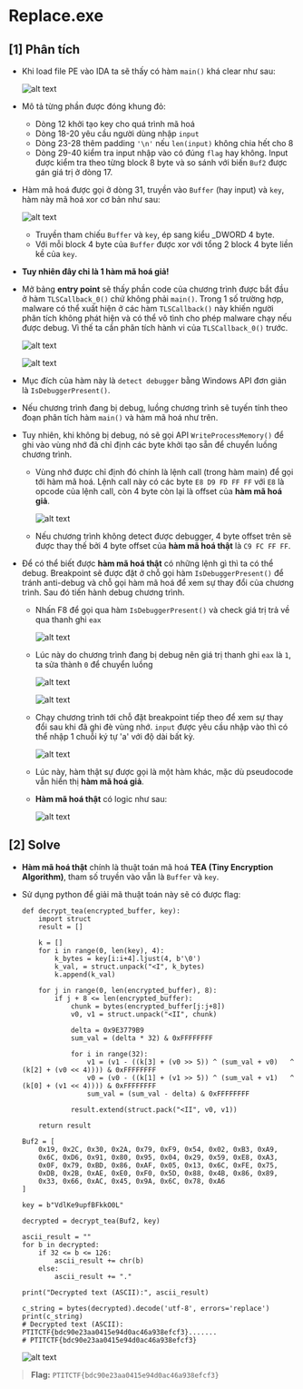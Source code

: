 # Replace.exe
## **[1] Phân tích**
- Khi load file PE vào IDA ta sẽ thấy có hàm `main()` khá clear như sau:
  
  ![alt text](../__images__/replace_1.png)

- Mô tả từng phần được đóng khung đỏ:
  - Dòng 12 khởi tạo key cho quá trình mã hoá
  - Dòng 18-20 yêu cầu người dùng nhập `input`
  - Dòng 23-28 thêm padding `'\n'` nếu `len(input)` không chia hết cho 8
  - Dòng 29-40 kiểm tra input nhập vào có đúng `flag` hay không. Input được kiểm tra theo từng block 8 byte và so sánh với biến `Buf2` được gán giá trị ở dòng 17.
- Hàm mã hoá được gọi ở dòng 31, truyền vào `Buffer` (hay input) và `key`, hàm này mã hoá xor cơ bản như sau:
  
  ![alt text](../__images__/replace_2.png)

  - Truyền tham chiếu `Buffer` và `key`, ép sang kiểu _DWORD 4 byte.
  - Với mỗi block 4 byte của `Buffer` được xor với tổng 2 block 4 byte liền kề của `key`.
- **Tuy nhiên đây chỉ là 1 hàm mã hoá giả!**
- Mở bảng **entry point** sẽ thấy phần code của chương trình được bắt đầu ở hàm `TLSCallback_0()` chứ không phải `main()`. Trong 1 số trường hợp, malware có thể xuất hiện ở các hàm `TLSCallback()` này khiến người phân tích không phát hiện và có thể vô tình cho phép malware chạy nếu được debug. Vì thế ta cần phân tích hành vi của `TLSCallback_0()` trước.

  ![alt text](../__images__/replace_3.png)

  ![alt text](../__images__/replace_4.png)

- Mục đích của hàm này là `detect debugger` bằng Windows API đơn giản là `IsDebuggerPresent()`.
- Nếu chương trình đang bị debug, luồng chương trình sẽ tuyến tính theo đoạn phân tích hàm `main()` và hàm mã hoá như trên.
- Tuy nhiên, khi không bị debug, nó sẽ gọi API `WriteProcessMemory()` để ghi vào vùng nhớ đã chỉ định các byte khởi tạo sẵn để chuyển luồng chương trình.
  - Vùng nhớ được chỉ định đó chính là lệnh call (trong hàm main) để gọi tới hàm mã hoá. Lệnh call này có các byte `E8 D9 FD FF FF` với `E8` là opcode của lệnh call, còn 4 byte còn lại là offset của **hàm mã hoá giả**.

    ![alt text](../__images__/replace_5.png)

  - Nếu chương trình không detect được debugger, 4 byte offset trên sẽ được thay thế bởi 4 byte offset của **hàm mã hoá thật** là `C9 FC FF FF`.
- Để có thể biết được **hàm mã hoá thật** có những lệnh gì thì ta có thể debug. Breakpoint sẽ được đặt ở chỗ gọi hàm `IsDebuggerPresent()` để tránh anti-debug và chỗ gọi hàm mã hoá để xem sự thay đổi của chương trình. Sau đó tiến hành debug chương trình.
  - Nhấn F8 để gọi qua hàm `IsDebuggerPresent()` và check giá trị trả về qua thanh ghi `eax`

    ![alt text](../__images__/replace_7.png)

  - Lúc này do chương trình đang bị debug nên giá trị thanh ghi `eax` là `1`, ta sửa thành `0` để chuyển luồng

    ![alt text](../__images__/replace_8.png)

    ![alt text](../__images__/replace_9.png)

  - Chạy chương trình tới chỗ đặt breakpoint tiếp theo để xem sự thay đổi sau khi đã ghi đè vùng nhớ. `input` được yêu cầu nhập vào thì có thể nhập 1 chuỗi ký tự 'a' với độ dài bất kỳ.
    
    ![alt text](../__images__/replace_10.png)

  - Lúc này, hàm thật sự được gọi là một hàm khác, mặc dù pseudocode vẫn hiển thị **hàm mã hoá giả**.
  - **Hàm mã hoá thật** có logic như sau:
    
    ![alt text](../__images__/replace_11.png)
  
## **[2] Solve**
- **Hàm mã hoá thật** chính là thuật toán mã hoá **TEA (Tiny Encryption Algorithm)**, tham số truyền vào vẫn là `Buffer` và `key`.
- Sử dụng python để giải mã thuật toán này sẽ có được flag:
  
  ```
  def decrypt_tea(encrypted_buffer, key):
      import struct
      result = []
      
      k = []
      for i in range(0, len(key), 4):
          k_bytes = key[i:i+4].ljust(4, b'\0')
          k_val, = struct.unpack("<I", k_bytes)
          k.append(k_val)
      
      for j in range(0, len(encrypted_buffer), 8):
          if j + 8 <= len(encrypted_buffer):
              chunk = bytes(encrypted_buffer[j:j+8])
              v0, v1 = struct.unpack("<II", chunk)
              
              delta = 0x9E3779B9
              sum_val = (delta * 32) & 0xFFFFFFFF
              
              for i in range(32):
                  v1 = (v1 - ((k[3] + (v0 >> 5)) ^ (sum_val + v0)   ^ (k[2] + (v0 << 4)))) & 0xFFFFFFFF
                  v0 = (v0 - ((k[1] + (v1 >> 5)) ^ (sum_val + v1)   ^ (k[0] + (v1 << 4)))) & 0xFFFFFFFF
                  sum_val = (sum_val - delta) & 0xFFFFFFFF
              
              result.extend(struct.pack("<II", v0, v1))
      
      return result
  
  Buf2 = [
      0x19, 0x2C, 0x30, 0x2A, 0x79, 0xF9, 0x54, 0x02, 0xB3, 0xA9, 
      0x6C, 0xD6, 0x91, 0x80, 0x95, 0x04, 0x29, 0x59, 0xE8, 0xA3, 
      0x0F, 0x79, 0xBD, 0x86, 0xAF, 0x05, 0x13, 0x6C, 0xFE, 0x75, 
      0xDB, 0x2B, 0xAE, 0xE0, 0xF0, 0x5D, 0x88, 0x4B, 0x86, 0x89, 
      0x33, 0x66, 0xAC, 0x45, 0x9A, 0x6C, 0x78, 0xA6
  ]
  
  key = b"VdlKe9upfBFkkO0L"
  
  decrypted = decrypt_tea(Buf2, key)
  
  ascii_result = ""
  for b in decrypted:
      if 32 <= b <= 126:
          ascii_result += chr(b)
      else:
          ascii_result += "."
  
  print("Decrypted text (ASCII):", ascii_result)
  
  c_string = bytes(decrypted).decode('utf-8', errors='replace')
  print(c_string)
  # Decrypted text (ASCII): PTITCTF{bdc90e23aa0415e94d0ac46a938efcf3}.......
  # PTITCTF{bdc90e23aa0415e94d0ac46a938efcf3}
  ```

  ![alt text](../__images__/replace_12.png)

> **Flag:** `PTITCTF{bdc90e23aa0415e94d0ac46a938efcf3}`